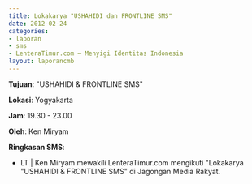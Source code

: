 ```yaml
---	
title: Lokakarya "USHAHIDI dan FRONTLINE SMS"
date: 2012-02-24
categories:	
- laporan
- sms
- LenteraTimur.com – Menyigi Identitas Indonesia
layout: laporancmb	
---	
```

	
**Tujuan**: "USHAHIDI & FRONTLINE SMS"
	
**Lokasi**: Yogyakarta
	
**Jam**: 19.30 - 23.00
	
**Oleh**: Ken Miryam
	
**Ringkasan SMS**:
  * LT | Ken Miryam mewakili LenteraTimur.com mengikuti "Lokakarya "USHAHIDI & FRONTLINE SMS" di Jagongan Media Rakyat. 
